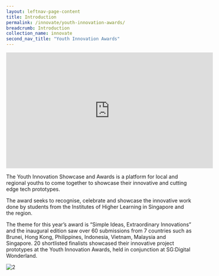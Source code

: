 ```yaml
---
layout: leftnav-page-content
title: Introduction
permalink: /innovate/youth-innovation-awards/
breadcrumb: Introduction
collection_name: innovate
second_nav_title: "Youth Innovation Awards"
---
```


<iframe width="560" height="315" src="https://www.youtube.com/embed/23MeMw09kN0" frameborder="0" allow="accelerometer; autoplay; encrypted-media; gyroscope; picture-in-picture" allowfullscreen></iframe>

<p>The Youth Innovation Showcase and Awards is a platform for local and regional youths to come together to showcase their innovative and cutting edge tech prototypes.</p> 

The award seeks to recognise, celebrate and showcase the innovative work done by students from the Institutes of Higher Learning in Singapore and the region.

The theme for this year’s award is “Simple Ideas, Extraordinary Innovations” and the inaugural edition saw over 60 submissions from 7 countries such as Brunei, Hong Kong, Philippines, Indonesia, Vietnam, Malaysia and Singapore. 20 shortlisted finalists showcased their innovative project prototypes at the Youth Innovation Awards, held in conjunction at SG:Digital Wonderland.

![2](/images/innovate/yia/yiacollage.png)

